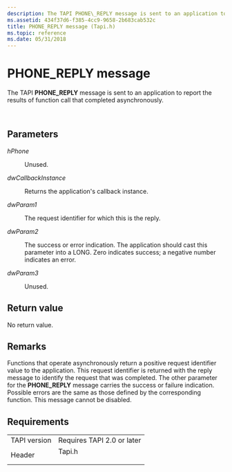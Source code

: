 ```yaml
---
description: The TAPI PHONE\_REPLY message is sent to an application to report the results of function call that completed asynchronously.
ms.assetid: 434f37d6-f385-4cc9-9658-2b683cab532c
title: PHONE_REPLY message (Tapi.h)
ms.topic: reference
ms.date: 05/31/2018
---
```


# PHONE\_REPLY message

The TAPI **PHONE\_REPLY** message is sent to an application to report the results of function call that completed asynchronously.


```C++
            
```



## Parameters

<dl> <dt>

*hPhone* 
</dt> <dd>

Unused.

</dd> <dt>

*dwCallbackInstance* 
</dt> <dd>

Returns the application's callback instance.

</dd> <dt>

*dwParam1* 
</dt> <dd>

The request identifier for which this is the reply.

</dd> <dt>

*dwParam2* 
</dt> <dd>

The success or error indication. The application should cast this parameter into a LONG. Zero indicates success; a negative number indicates an error.

</dd> <dt>

*dwParam3* 
</dt> <dd>

Unused.

</dd> </dl>

## Return value

No return value.

## Remarks

Functions that operate asynchronously return a positive request identifier value to the application. This request identifier is returned with the reply message to identify the request that was completed. The other parameter for the **PHONE\_REPLY** message carries the success or failure indication. Possible errors are the same as those defined by the corresponding function. This message cannot be disabled.

## Requirements



|                         |                                                                                   |
|-------------------------|-----------------------------------------------------------------------------------|
| TAPI version<br/> | Requires TAPI 2.0 or later<br/>                                             |
| Header<br/>       | <dl> <dt>Tapi.h</dt> </dl> |



 

 




